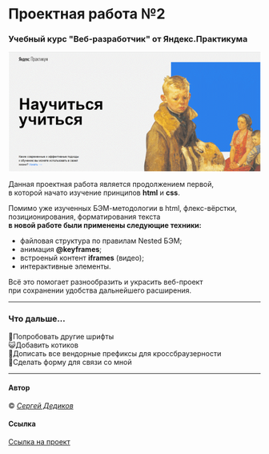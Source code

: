 # Проектная работа №2

### Учебный курс "Веб-разработчик" от Яндекс.Практикума

![image](./header-anim.gif)

Данная проектная работа является продолжением первой, <br>в которой начато изучение принципов **html** и **css**.

Помимо уже изученных БЭМ-методологии в html, флекс-вёрстки, <br>позиционирования, форматирования текста <br>**в новой работе были применены следующие техники:**

- файловая структура по правилам Nested БЭМ;
- анимация **@keyframes**;
- встроеный контент **iframes** (видео);
- интерактивные элементы.

Всё это помогает разнообразить и украсить веб-проект <br>при сохранении удобства дальнейшего расширения.
____

### Что дальше...

:symbols:Попробовать другие шрифты<br>
:smiley_cat:Добавить котиков<br>
:100:Дописать все вендорные префиксы для кроссбраузерности<br>
:checkered_flag:Сделать форму для связи со мной
____

#### Автор

:copyright: [_Сергей Дедиков_](mailto:ser.dedikoff@ya.ru)

#### Ссылка

[Ссылка на проект](https://sergeydedikov.github.io/how-to-learn/index.html)
